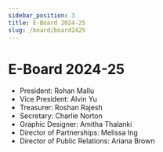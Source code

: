 ```yaml
---
sidebar_position: 3
title: E-Board 2024-25
slug: /board/board2425
---
```


# E-Board 2024-25

- President: Rohan Mallu
- Vice President: Alvin Yu
- Treasurer: Roshan Rajesh
- Secretary: Charlie Norton
- Graphic Designer: Amitha Thalanki
- Director of Partnerships: Melissa Ing
- Director of Public Relations: Ariana Brown